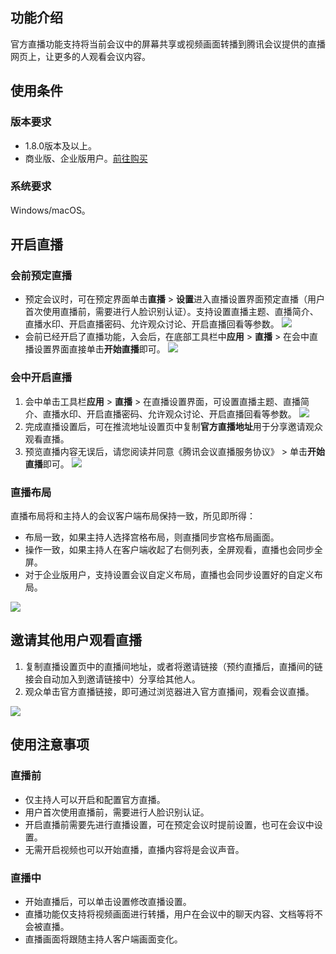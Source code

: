 ## 功能介绍
官方直播功能支持将当前会议中的屏幕共享或视频画面转播到腾讯会议提供的直播网页上，让更多的人观看会议内容。

## 使用条件
### 版本要求
- 1.8.0版本及以上。
- 商业版、企业版用户。[前往购买](https://meeting.tencent.com/buy.html?mid=ts.p.help.wz)

### 系统要求
Windows/macOS。

## 开启直播
### 会前预定直播
- 预定会议时，可在预定界面单击**直播** > **设置**进入直播设置界面预定直播（用户首次使用直播前，需要进行人脸识别认证）。支持设置直播主题、直播简介、直播水印、开启直播密码、允许观众讨论、开启直播回看等参数。
![](https://qcloudimg.tencent-cloud.cn/raw/22f15b7a283f2da2b1fb54385af52809.png)
- 会前已经开启了直播功能，入会后，在底部工具栏中**应用** > **直播** > 在会中直播设置界面直接单击**开始直播**即可。
![](https://qcloudimg.tencent-cloud.cn/raw/130f80812af791a90809f593dcc4c82f.png)

### 会中开启直播
1. 会中单击工具栏**应用** > **直播** > 在直播设置界面，可设置直播主题、直播简介、直播水印、开启直播密码、允许观众讨论、开启直播回看等参数。
![](https://qcloudimg.tencent-cloud.cn/raw/cda541b0c8a29a9cc85fb7ea20c87537.png)
2. 完成直播设置后，可在推流地址设置页中复制**官方直播地址**用于分享邀请观众观看直播。
3. 预览直播内容无误后，请您阅读并同意《腾讯会议直播服务协议》 > 单击**开始直播**即可。
![](https://qcloudimg.tencent-cloud.cn/raw/0e13df3921aa3bd7eda71e0bd0387a81.png)

### 直播布局
直播布局将和主持人的会议客户端布局保持一致，所见即所得：
- 布局一致，如果主持人选择宫格布局，则直播同步宫格布局画面。
- 操作一致，如果主持人在客户端收起了右侧列表，全屏观看，直播也会同步全屏。
- 对于企业版用户，支持设置会议自定义布局，直播也会同步设置好的自定义布局。
         
![](https://qcloudimg.tencent-cloud.cn/raw/11c92c6d92c56019a3faf98612ef6e8e.png)

## 邀请其他用户观看直播
1. 复制直播设置页中的直播间地址，或者将邀请链接（预约直播后，直播间的链接会自动加入到邀请链接中）分享给其他人。
2. 观众单击官方直播链接，即可通过浏览器进入官方直播间，观看会议直播。

![](https://qcloudimg.tencent-cloud.cn/raw/f388fb67631d53199df1e087406aa669.png)

## 使用注意事项
### 直播前
- 仅主持人可以开启和配置官方直播。
- 用户首次使用直播前，需要进行人脸识别认证。
- 开启直播前需要先进行直播设置，可在预定会议时提前设置，也可在会议中设置。
- 无需开启视频也可以开始直播，直播内容将是会议声音。

### 直播中
- 开始直播后，可以单击设置修改直播设置。
- 直播功能仅支持将视频画面进行转播，用户在会议中的聊天内容、文档等将不会被直播。
- 直播画面将跟随主持人客户端画面变化。
